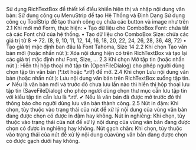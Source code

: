 Sử dụng RichTextBox để thiết kế điều khiển hiện thị và nhập nội dung văn bản:
Sử dụng công cụ MenuStrip để tạo Hệ Thống và Định Dạng
Sử dụng công cụ ToolStrip để tạo thanh công cụ chứa các button và image như trên
2.1 Khi mới mở Form, thực hiện:
• Tạo dữ liệu cho ComboBox Font: chứa tất cả các Font chữ của hệ thống.
• Tạo dữ liệu cho ComboBox Size: chứa các giá trị từ 8 → 72.  (8, 9, 10, 11, 12, 14, 16, 18, 20, 22, 24, 26, 28, 36, 48, 72)
• Tạo giá trị mặc định ban đầu là Font Tahoma, Size 14
2.2 Khi chọn Tạo văn bản mới (hoặc nhấn nút ): Xóa nội dung hiện có trên RichTextBox và tạo lại các giá trị mặc định như Font, Size, …
2.3 Khi chọn Mở tập tin (hoặc nhấn nút ): Hiển thị hộp thoại mở tập tin (OpenFileDialog) cho phép người dùng chọn tập tin văn bản (*.txt hoặc *.rtf) để mở.
2.4 Khi chọn Lưu nội dung văn bản (hoặc nhấn nút ): Lưu nội dung văn bản trên RichTextBox xuống tập tin.
✔ Nếu là văn bản mới và trước đó chưa lưu lần nào thì hiển thị hộp thoại lưu tập tin (SaveFileDialog) cho phép người dùng chọn thư mục cần lưu tập tin với kiểu tập tin cần lưu là *.rtf.
✔ Nếu là văn bản đã được mở trước đó thì thông báo cho người dùng lưu văn bản thành công.
2.5 
Nút in đậm: Khi chọn, tùy thuộc vào trạng thái của nút để xử lý nội dung của vùng văn bản đang được chọn có được in đậm hay không.
Nút in nghiêng: Khi chọn, tùy thuộc vào trạng thái của nút để xử lý nội dung của vùng văn bản đang được chọn có được in nghiêng hay không.
Nút gạch chân: Khi chọn, tùy thuộc vào trạng thái của nút để xử lý nội dung củavùng văn bản đang được chọn có được gạch dưới hay không.
